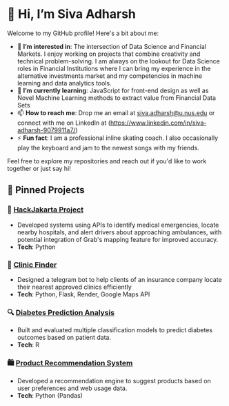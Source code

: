 # 👋 Hi, I’m Siva Adharsh

Welcome to my GitHub profile! Here's a bit about me:

- 👀 **I’m interested in**: The intersection of Data Science and Financial Markets. I enjoy working on projects that combine creativity and technical problem-solving. I am always on the lookout for Data Science roles in Financial Institutions where I can bring my experience in the alternative investments market and my competencies in machine learning and data analytics tools. 
- 🌱 **I’m currently learning**: JavaScript for front-end design as well as Novel Machine Learning methods to extract value from Financial Data Sets
- 📫 **How to reach me**: Drop me an email at siva.adharsh@u.nus.edu or connect with me on LinkedIn at (https://www.linkedin.com/in/siva-adharsh-9079911a7/)
- ⚡ **Fun fact**: I am a professional inline skating coach. I also occasionally play the keyboard and jam to the newest songs with my friends.
  
Feel free to explore my repositories and reach out if you'd like to work together or just say hi!

## 📌 Pinned Projects  

### 🚀 [HackJakarta Project](https://github.com/seandias/hackjakarta)  
- Developed systems using APIs to identify medical emergencies, locate nearby hospitals, and alert drivers about approaching ambulances, with potential integration of Grab's mapping feature for improved accuracy.
- **Tech**: Python

### 🏥 [Clinic Finder](https://github.com/your-username/clinic_finder)  
- Designed a telegram bot to help clients of an insurance company locate their nearest approved clinics efficiently
- **Tech**: Python, Flask, Render, Google Maps API

### 🔍 [Diabetes Prediction Analysis](https://github.com/your-username/Diabetes-Prediction-Analysis)  
- Built and evaluated multiple classification models to predict diabetes outcomes based on patient data.  
- **Tech**: R  

### 🛍️ [Product Recommendation System](https://github.com/your-username/Product-Recommendation-System)  
- Developed a recommendation engine to suggest products based on user preferences and web usage data.  
- **Tech**: Python (Pandas)




<!---
sivaadharsh28/sivaadharsh28 is a ✨ special ✨ repository because its `README.md` (this file) appears on your GitHub profile.
You can click the Preview link to take a look at your changes.
--->
